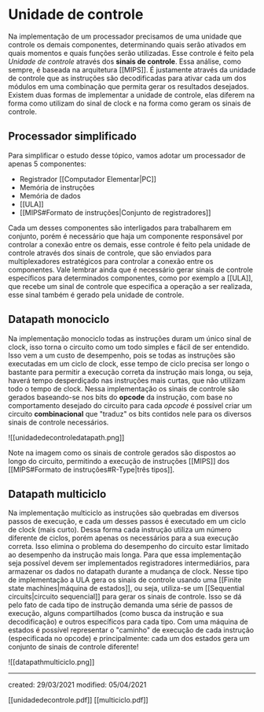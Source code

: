 # Unidade de controle
Na implementação de um processador precisamos de uma unidade que controle os demais componentes, determinando quais serão ativados em quais momentos e quais funções serão utilizadas. Esse controle é feito pela *Unidade de controle* através dos **sinais de controle**.
Essa análise, como sempre, é baseada na arquitetura [[MIPS]]. É justamente através da unidade de controle que as instruções são decodificadas para ativar cada um dos módulos em uma combinação que permita gerar os resultados desejados.
Existem duas formas de implementar a unidade de controle, elas diferem na forma como utilizam do sinal de clock e na forma como geram os sinais de controle.

## Processador simplificado
Para simplificar o estudo desse tópico, vamos adotar um processador de apenas 5 componentes:
- Registrador [[Computador Elementar|PC]]
- Memória de instruções
- Memória de dados
- [[ULA]]
- [[MIPS#Formato de instruções|Conjunto de registradores]]

Cada um desses componentes são interligados para trabalharem em conjunto, porém é necessário que haja um componente responsável por controlar a conexão entre os demais, esse controle é feito pela unidade de controle através dos sinais de controle, que são enviados para multiplexadores estratégicos para controlar a conexão entre os componentes. Vale lembrar ainda que é necessário gerar sinais de controle específicos para determinados componentes, como por exemplo a [[ULA]], que recebe um sinal de controle que especifica a operação a ser realizada, esse sinal também é gerado pela unidade de controle.

## Datapath monociclo
Na implementação monociclo todas as instruções duram um único sinal de clock, isso torna o circuito como um todo simples e fácil de ser entendido. Isso vem a um custo de desempenho, pois se todas as instruções são executadas em um ciclo de clock, esse tempo de ciclo precisa ser longo o bastante para permitir a execução correta da instrução mais longa, ou seja, haverá tempo desperdiçado nas instruções mais curtas, que não utilizam todo o tempo de clock.
Nessa implementação os sinais de controle são gerados baseando-se nos bits do **opcode** da instrução, com base no comportamento desejado do circuito para cada *opcode* é possível criar um circuito **combinacional** que "traduz" os bits contidos nele para os diversos sinais de controle necessários.

![[unidadedecontroledatapath.png]]

Note na imagem como os sinais de controle gerados são dispostos ao longo do circuito, permitindo a execução de instruções [[MIPS]] dos [[MIPS#Formato de instruções#R-Type|três tipos]].

## Datapath multiciclo
Na implementação multiciclo as instruções são quebradas em diversos passos de execução, e cada um desses passos é executado em um ciclo de clock (mais curto). Dessa forma cada instrução utiliza um número diferente de ciclos, porém apenas os necessários para a sua execução correta. Isso elimina o problema do desempenho do circuito estar limitado ao desempenho da instrução mais longa.
Para que essa implementação seja possível devem ser implementados registradores intermediários, para armazenar os dados no datapath durante a mudança de clock.
Nesse tipo de implementação a ULA gera os sinais de controle usando uma [[Finite state machines|máquina de estados]], ou seja, utiliza-se um [[Sequential circuits|circuito sequencial]] para gerar os sinais de controle. Isso se dá pelo fato de cada tipo de instrução demanda uma série de passos de execução, alguns compartilhados (como busca da instrução e sua decodificação) e outros específicos para cada tipo. Com uma máquina de estados é possível representar o "caminho" de execução de cada instrução (especificada no opcode) e principalmente: cada um dos estados gera um conjunto de sinais de controle diferente!

![[datapathmulticiclo.png]]

---

created: 29/03/2021
modified: 05/04/2021

[[unidadedecontrole.pdf]]
[[multiciclo.pdf]]
